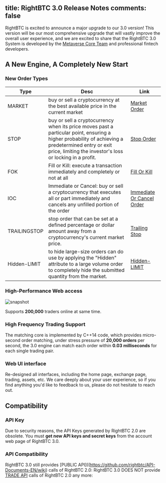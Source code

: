 title: RightBTC 3.0 Release Notes
comments: false
---
RightBTC is excited to announce a major upgrade to our 3.0 version! This version will be our most comprehensive upgrade that will vastly improve the overall user experience, and we are excited to share that the RightBTC 3.0 System is developed by the [Metaverse Core Team](https://mvs.org) and professional fintech developers.

## A New Engine, A Completely New Start
### New Order Types
Type | Desc | Link
--- | --- | ---
MARKET | buy or sell a cryptocurrency at the best available price in the current market | [Market Order](https://www.investopedia.com/terms/m/marketorder.asp)
STOP | buy or sell a cryptocurrency when its price moves past a particular point, ensuring a higher probability of achieving a predetermined entry or exit price, limiting the investor's loss or locking in a profit.  | [Stop Order](https://www.investopedia.com/terms/s/stoporder.asp)
FOK | Fill or Kill: execute a transaction immediately and completely or not at all | [Fill Or Kill](https://www.investopedia.com/terms/f/fok.asp)
IOC | Immediate or Cancel: buy or sell a cryptocurrency that executes all or part immediately and cancels any unfilled portion of the order | [Immediate Or Cancel Order](https://www.investopedia.com/terms/i/immediateorcancel.asp)
TRAILINGSTOP | stop order that can be set at a defined percentage or dollar amount away from a cryptocurrency's current market price. | [Trailing Stop](https://www.investopedia.com/terms/t/trailingstop.asp)
Hidden-LIMIT| to hide large-size orders can do use by applying the "Hidden" attribute to a large volume order to completely hide the submitted quantity from the market. | [Hidden-LIMIT](https://papers.ssrn.com/sol3/papers.cfm?abstract_id=676564)

### High-Performance Web access
![snapshot](/img/rbtc-snapshot.png)

Supports **200,000** traders online at same time.

### High Frequency Trading Support
The matching core is implemented by C++14 code, which provides micro-second order matching, under stress pressure of **20,000 orders** per second, the 3.0 engine can match each order within **0.03 milliseconds** for each single trading pair.

### Web UI interface
Re-designed all interfaces, including the home page, exchange page, trading, assets, etc.
We care deeply about your user experience, so if you find anything you'd like to feedback to us, please do not hesitate to reach out.

## Compatibility

### API Key
Due to security reasons, the API Keys generated by RightBTC 2.0 are obsolete.
You must **get new API keys and secret keys** from the account web page of RightBTC 3.0.

### API Compatibility
RightBTC 3.0 still provides [PUBLIC API]((https://github.com/rightbtc/API-Documents-EN/wiki) calls of RightBTC 2.0:
RightBTC 3.0 DOES NOT provide [TRADE API](https://github.com/rightbtc/API-Documents-EN/wiki) calls of RightBTC 2.0 any more:
